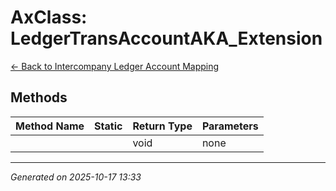 # AxClass: LedgerTransAccountAKA_Extension

[← Back to Intercompany Ledger Account Mapping](../README.md)

## Methods

| Method Name | Static | Return Type | Parameters |
|-------------|--------|-------------|------------|
|  |  | void | none |

---

*Generated on 2025-10-17 13:33*
